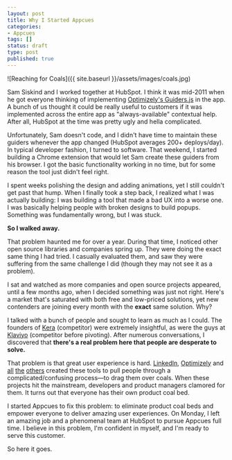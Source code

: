 ```yaml
---
layout: post
title: Why I Started Appcues
categories:
- Appcues
tags: []
status: draft
type: post
published: true
---
```

![Reaching for Coals]({{ site.baseurl }}/assets/images/coals.jpg)

Sam Siskind and I worked together at HubSpot. I think it was mid-2011 when he got everyone thinking of implementing [Optimizely's Guiders.js](https://github.com/jeff-optimizely/Guiders-JS/commit/3633459a9e9e093c0c77570ddc02aa3dfd5d23dd) in the app. A bunch of us thought it could be really useful to customers if it was implemented across the entire app as "always-available" contextual help. After all, HubSpot at the time was pretty ugly and hella complicated.

Unfortunately, Sam doesn't code, and I didn't have time to maintain these guiders whenever the app changed (HubSpot averages 200+ deploys/day). In typical developer fashion, I turned to software. That weekend, I started building a Chrome extension that would let Sam create these guiders from his browser. I got the basic functionality working in no time, but for some reason the tool just didn't feel right.

I spent weeks polishing the design and adding animations, yet I still couldn't get past that hump. When I finally took a step back, I realized what I was actually building: I was building a tool that made a bad UX into a worse one. I was basically helping people with broken designs to build popups. Something was fundamentally wrong, but I was stuck.

**So I walked away.**

That problem haunted me for over a year. During that time, I noticed other open source libraries and companies spring up. They were doing the exact same thing I had tried. I casually evaluated them, and saw they were suffering from the same challenge I did (though they may not see it as a problem).

I sat and watched as more companies and open source projects appeared, until a few months ago, when I decided something was just not right. Here's a market that's saturated with both free and low-priced solutions, yet new contenders are joining every month with the **exact** same solution. Why?

I talked with a bunch of people and sought to learn as much as I could. The founders of [Kera](http://blog.kera.io/) (competitor) were extremely insightful, as were the guys at [Klaviyo](http://www.klaviyo.com/) (competitor before pivoting). After numerous conversations, I discovered that **there's a real problem here that people are desperate to solve.**

That problem is that great user experience is hard. [LinkedIn](https://github.com/linkedin/hopscotch), [Optimizely](https://github.com/jeff-optimizely/Guiders-JS) and [all](https://github.com/sorich87/bootstrap-tour) [the](http://ryanfunduk.com/jquery-tourbus/) [others](https://github.com/heelhook/chardin.js) created these tools to pull people through a complicated/confusing process&mdash;to drag them over coals. When these projects hit the mainstream, developers and product managers clamored for them. It turns out that everyone has their own product coal bed.

I started Appcues to fix this problem: to eliminate product coal beds and empower everyone to deliver amazing user experiences. On Monday, I left an amazing job and a phenomenal team at HubSpot to pursue Appcues full time. I believe in this problem, I'm confident in myself, and I'm ready to serve this customer.

So here it goes.
